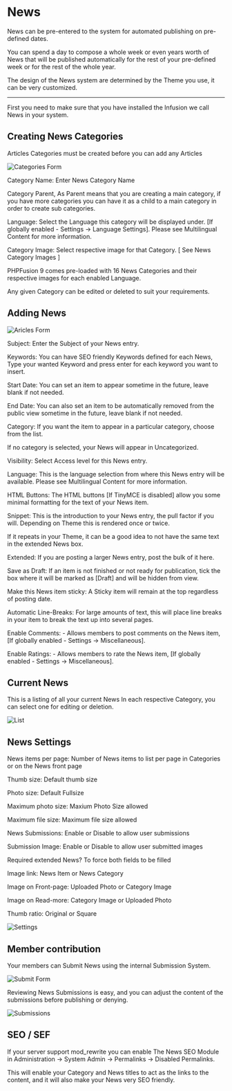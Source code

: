 # News

News can be pre-entered to the system for automated publishing on pre-defined dates.

You can spend a day to compose a whole week or even years worth of News that will be published automatically for the rest of your pre-defined week or for the rest of the whole year.

The design of the News system are determined by the Theme you use, it can be very customized.

---

First you need to make sure that you have installed the Infusion we call News in your system.


## Creating News Categories

Articles Categories must be created before you can add any Articles

![Categories Form](../../assets/content_admin/news/categories_form.png)

Category Name: Enter News Category Name

Category Parent, As Parent means that you are creating a main category, if you have more categories you can have it as a child to a main category in order to create sub categories.

Language: Select the Language this category will be displayed under. [If globally enabled - Settings -> Language Settings]. Please see Multilingual Content for more information.

Category Image: Select respective image for that Category. [ See News Category Images ]


PHPFusion 9 comes pre-loaded with 16 News Categories and their respective images for each enabled Language.

Any given Category can be edited or deleted to suit your requirements.

## Adding News

![Aricles Form](../../assets/content_admin/news/form.png)

Subject: Enter the Subject of your News entry.

Keywords: You can have SEO friendly Keywords defined for each News, Type your wanted Keyword and press enter for each keyword you want to insert.

Start Date: You can set an item to appear sometime in the future, leave blank if not needed.

End Date: You can also set an item to be automatically removed from the public view sometime in the future, leave blank if not needed.

Category: If you want the item to appear in a particular category, choose from the list.

If no category is selected, your News will appear in Uncategorized.

Visibility: Select Access level for this News entry.

Language: This is the language selection from where this News entry will be available. Please see Multilingual Content for more information.

HTML Buttons: The HTML buttons [If TinyMCE is disabled] allow you some minimal formatting for the text of your News item.

Snippet: This is the introduction to your News entry, the pull factor if you will. Depending on Theme this is rendered once or twice.

If it repeats in your Theme, it can be a good idea to not have the same text in the extended News box.

Extended: If you are posting a larger News entry, post the bulk of it here.

Save as Draft: If an item is not finished or not ready for publication, tick the box where it will be marked as [Draft] and will be hidden from view.

Make this News item sticky: A Sticky item will remain at the top regardless of posting date.

Automatic Line-Breaks: For large amounts of text, this will place line breaks in your item to break the text up into several pages.

Enable Comments: - Allows members to post comments on the News item, [If globally enabled - Settings -> Miscellaneous].

Enable Ratings: - Allows members to rate the News item, [If globally enabled - Settings -> Miscellaneous].

## Current News

This is a listing of all your current News In each respective Category, you can select one for editing or deletion.

![List](../../assets/content_admin/news/list.png)

## News Settings

News items per page: Number of News items to list per page in Categories or on the News front page

Thumb size: Default thumb size

Photo size: Default Fullsize

Maximum photo size: Maxium Photo Size allowed

Maximum file size: Maximum file size allowed

News Submissions: Enable or Disable to allow user submissions

Submission Image: Enable or Disable to allow user submitted images

Required extended News? To force both fields to be filled

Image link: News Item or News Category

Image on Front-page: Uploaded Photo or Category Image

Image on Read-more: Category Image or Uploaded Photo

Thumb ratio: Original or Square

![Settings](../../assets/content_admin/news/settings.png)

## Member contribution

Your members can Submit News using the internal Submission System.

![Submit Form](../../assets/content_admin/news/submit_form.png)

Reviewing News Submissions is easy, and you can adjust the content of the submissions before publishing or denying.

![Submissions](../../assets/content_admin/news/submission.png)

## SEO / SEF

If your server support mod_rewrite you can enable The News SEO Module in Administration -> System Admin -> Permalinks -> Disabled Permalinks.

This will enable your Category and News titles to act as the links to the content, and it will also make your News very SEO friendly.

